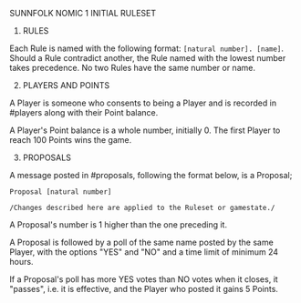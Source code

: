 SUNNFOLK NOMIC 1 INITIAL RULESET 


1. RULES

Each Rule is named with the following format: `[natural number]. [name]`. 
Should a Rule contradict another, the Rule named with the lowest number takes precedence. No two Rules have the same number or name. 


2. PLAYERS AND POINTS

A Player is someone who consents to being a Player and is recorded in #players along with their Point balance. 

A Player's Point balance is a whole number, initially 0. 
The first Player to reach 100 Points wins the game. 


3. PROPOSALS  

A message posted in #proposals, following the format below, is a Proposal; 
``` 
Proposal [natural number]

/Changes described here are applied to the Ruleset or gamestate./
``` 
A Proposal's number is 1 higher than the one preceding it. 

A Proposal is followed by a poll of the same name posted by the same Player, with the options "YES" and "NO" and a time limit of minimum 24 hours. 

If a Proposal's poll has more YES votes than NO votes when it closes, it "passes", i.e. it is effective, and the Player who posted it gains 5 Points.
